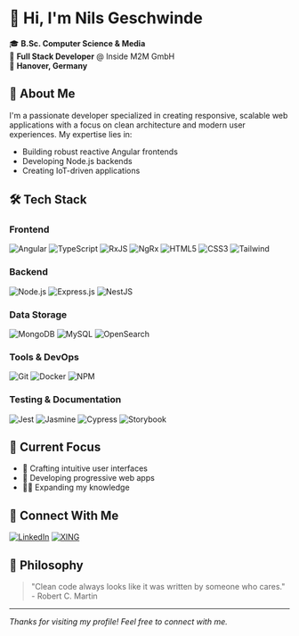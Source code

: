 # 👋 Hi, I'm Nils Geschwinde
🎓 **B.Sc. Computer Science & Media**  
💼 **Full Stack Developer** @ Inside M2M GmbH  
📍 **Hanover, Germany**

## 🚀 About Me
I'm a passionate developer specialized in creating responsive, scalable web applications with a focus on clean architecture and modern user experiences. My expertise lies in:
- Building robust reactive Angular frontends
- Developing Node.js backends
- Creating IoT-driven applications

## 🛠️ Tech Stack

### Frontend
<img src="https://img.shields.io/badge/Angular-DD0031?style=for-the-badge&logo=angular&logoColor=white" alt="Angular"/> <img src="https://img.shields.io/badge/TypeScript-007ACC?style=for-the-badge&logo=typescript&logoColor=white" alt="TypeScript"/> <img src="https://img.shields.io/badge/RxJS-B7178C?style=for-the-badge&logo=reactivex&logoColor=white" alt="RxJS"/> <img src="https://img.shields.io/badge/NgRx-BA2BD2?style=for-the-badge&logo=reactiveX&logoColor=white" alt="NgRx"/> <img src="https://img.shields.io/badge/HTML5-E34F26?style=for-the-badge&logo=html5&logoColor=white" alt="HTML5"/> <img src="https://img.shields.io/badge/CSS3-1572B6?style=for-the-badge&logo=css3&logoColor=white" alt="CSS3"/> <img src="https://img.shields.io/badge/Tailwind_CSS-38B2AC?style=for-the-badge&logo=tailwind-css&logoColor=white" alt="Tailwind"/>

### Backend
<img src="https://img.shields.io/badge/Node.js-43853D?style=for-the-badge&logo=node.js&logoColor=white" alt="Node.js"/> <img src="https://img.shields.io/badge/Express.js-404D59?style=for-the-badge&logo=express&logoColor=white" alt="Express.js"/> <img src="https://img.shields.io/badge/nestjs-E0234E?style=for-the-badge&logo=nestjs&logoColor=white" alt="NestJS"/>

### Data Storage
<img src="https://img.shields.io/badge/MongoDB-4EA94B?style=for-the-badge&logo=mongodb&logoColor=white" alt="MongoDB"/> <img src="https://img.shields.io/badge/MySQL-005C84?style=for-the-badge&logo=mysql&logoColor=white" alt="MySQL"/> <img src="https://img.shields.io/badge/OpenSearch-005EB8?style=for-the-badge&logo=opensearch&logoColor=white" alt="OpenSearch"/>

### Tools & DevOps
<img src="https://img.shields.io/badge/GIT-E44C30?style=for-the-badge&logo=git&logoColor=white" alt="Git"/> <img src="https://img.shields.io/badge/Docker-2CA5E0?style=for-the-badge&logo=docker&logoColor=white" alt="Docker"/> <img src="https://img.shields.io/badge/npm-CB3837?style=for-the-badge&logo=npm&logoColor=white" alt="NPM"/>

### Testing & Documentation
<img src="https://img.shields.io/badge/Jest-C21325?style=for-the-badge&logo=jest&logoColor=white" alt="Jest"/> <img src="https://img.shields.io/badge/Jasmine-8A4182?style=for-the-badge&logo=Jasmine&logoColor=white" alt="Jasmine"/> <img src="https://img.shields.io/badge/Cypress-17202C?style=for-the-badge&logo=cypress&logoColor=white" alt="Cypress"/> <img src="https://img.shields.io/badge/Storybook-FF4785?style=for-the-badge&logo=storybook&logoColor=white" alt="Storybook"/>

## 🎯 Current Focus
- 🎨 Crafting intuitive user interfaces
- 📱 Developing progressive web apps
- 🧑‍🎓 Expanding my knowledge

## 🤝 Connect With Me
[![LinkedIn](https://img.shields.io/badge/LinkedIn-0077B5?style=for-the-badge&logo=linkedin&logoColor=white)](https://www.linkedin.com/in/nils-geschwinde-77b7532a2/)
[![XING](https://img.shields.io/badge/Xing-006567?style=for-the-badge&logo=xing&logoColor=white)](https://www.xing.com/profile/Nils_Geschwinde)

## 💭 Philosophy
> "Clean code always looks like it was written by someone who cares." - Robert C. Martin

---
*Thanks for visiting my profile! Feel free to connect with me.*
